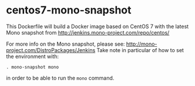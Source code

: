 centos7-mono-snapshot
=====================

This Dockerfile will build a Docker image based on CentOS 7 with the latest Mono snapshot from http://jenkins.mono-project.com/repo/centos/

For more info on the Mono snapshot, please see:  http://mono-project.com/DistroPackages/Jenkins
Take note in particular of how to set the environment with:

```
. mono-snapshot mono
```

in order to be able to run the `mono` command.
